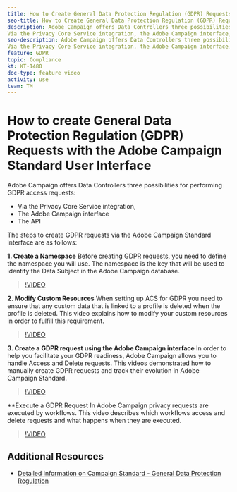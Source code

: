 ```yaml
---
title: How to Create General Data Protection Regulation (GDPR) Requests with the Adobe Campaign Standard User Interface
seo-title: How to Create General Data Protection Regulation (GDPR) Requests with the Adobe Campaign Standard User Interface
description: Adobe Campaign offers Data Controllers three possibilities for performing GDPR access requests -
Via the Privacy Core Service integration, the Adobe Campaign interface, the API. The tutorial explains how the create GDPR requests via the Adobe Campaign Standard interface.
seo-description: Adobe Campaign offers Data Controllers three possibilities for performing GDPR access requests -
Via the Privacy Core Service integration, the Adobe Campaign interface, the API. The tutorial explains how the create GDPR requests via the Adobe Campaign Standard interface.
feature: GDPR
topic: Compliance
kt: KT-1480
doc-type: feature video
activity: use
team: TM
---
```


# How to create General Data Protection Regulation (GDPR) Requests with the Adobe Campaign Standard User Interface

Adobe Campaign offers Data Controllers three possibilities for performing GDPR access requests:
* Via the Privacy Core Service integration, 
* The Adobe Campaign interface
* The API 

The steps to create GDPR requests via the Adobe Campaign Standard interface are as follows:

**1. Create a Namespace**
Before creating GDPR requests, you need to define the namespace you will use. The namespace is the key that will be used to identify the Data Subject in the Adobe Campaign database.

>[!VIDEO](https://video.tv.adobe.com/v/22600?quality=12)

**2. Modify Custom Resources**
When setting up ACS for GDPR you need to ensure that any custom data that is linked to a profile is deleted when the profile is deleted. This video explains how to modify your custom resources in order to fulfill this requirement.

>[!VIDEO](https://video.tv.adobe.com/v/23326?quality=12)

**3. Create a GDPR request using the Adobe Campaign interface**
In order to help you facilitate your GDPR readiness, Adobe Campaign allows you to handle Access and Delete requests. This videos demonstrated how to manually create GDPR requests and track their evolution in Adobe Campaign Standard.

>[!VIDEO](https://video.tv.adobe.com/v/22677?quality=12)

**Execute a GDPR Request
In Adobe Campaign privacy requests are executed by workflows. This video describes which workflows access and delete requests and what happens when they are executed.

>[!VIDEO](https://video.tv.adobe.com/v/22770?quality=12)

## Additional Resources

* [Detailed information on Campaign Standard - General Data Protection Regulation](https://docs.campaign.adobe.com/doc/standard/getting_started/en/ACS_GDPR.html)
  